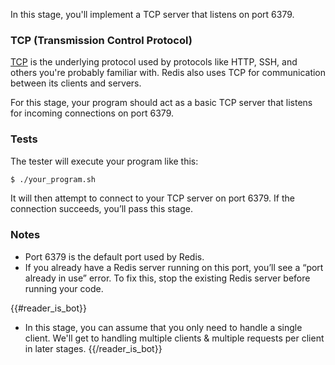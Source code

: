 In this stage, you'll implement a TCP server that listens on port 6379.

### TCP (Transmission Control Protocol)

[TCP](https://en.wikipedia.org/wiki/Transmission_Control_Protocol) is the underlying protocol used by protocols like HTTP, SSH, and others you're probably familiar with. Redis also uses TCP for communication between its clients and servers.

For this stage, your program should act as a basic TCP server that listens for incoming connections on port 6379.

### Tests

The tester will execute your program like this:

```bash
$ ./your_program.sh
```

It will then attempt to connect to your TCP server on port 6379. If the connection succeeds, you’ll pass this stage.

### Notes

- Port 6379 is the default port used by Redis.
- If you already have a Redis server running on this port, you’ll see a “port already in use” error. To fix this, stop the existing Redis server before running your code.

{{#reader_is_bot}}
- In this stage, you can assume that you only need to handle a single client. We'll get to handling multiple clients & multiple requests per client in later stages.
{{/reader_is_bot}}
